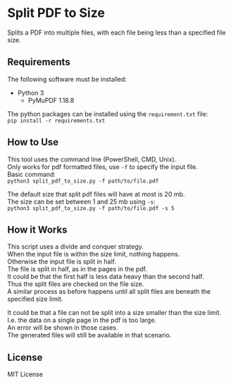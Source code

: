 # Split PDF to Size
Splits a PDF into multiple files, with each file being less than a specified file size.

## Requirements
The following software must be installed:
 * Python 3
   * PyMuPDF 1.18.8

The python packages can be installed using the `requirement.txt` file:  
`pip install -r requirements.txt`

## How to Use
This tool uses the command line (PowerShell, CMD, Unix).  
Only works for pdf formatted files, use `-f` to specify the input file.  
Basic command:  
`python3 split_pdf_to_size.py -f path/to/file.pdf`

The default size that split pdf files will have at most is 20 mb.  
The size can be set between 1 and 25 mb using `-s`:  
`python3 split_pdf_to_size.py -f path/to/file.pdf -s 5`

## How it Works
This script uses a divide and conquer strategy.  
When the input file is within the size limit, nothing happens.  
Otherwise the input file is split in half.  
The file is split in half, as in the pages in the pdf.  
It could be that the first half is less data heavy than the second half.  
Thus the split files are checked on the file size.  
A similar process as before happens until all split files are beneath the specified size limit.

It could be that a file can not be split into a size smaller than the size limit.  
I.e. the data on a single page in the pdf is too large.  
An error will be shown in those cases.  
The generated files will still be available in that scenario.

## License
MIT License